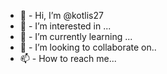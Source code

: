  - 👋 -  Hi, I’m @kotlis27 
 - 👀 -  I’m interested in ...
 - 🌱 -  I’m currently learning ...
 - 💞️ - I’m looking to collaborate on..
 - 📫 - How to reach me...

